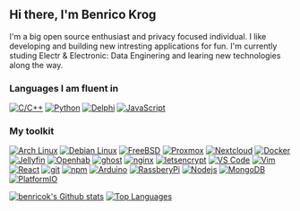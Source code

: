 ## Hi there, I'm Benrico Krog
  
  I'm a big open source enthusiast and privacy focused individual. I like developing and building new intresting applications for fun.
  I'm currently studing Electr & Electronic: Data Enginering and learing new technologies along the way.
  
### Languages I am fluent in

[<img alt="C/C++" src="https://img.shields.io/badge/-C/C%2B%2B-00599C?style=flat-square&logo=c%2B%2B&logoColor=white" />](http://www.cplusplus.com/)
[<img alt="Python" src="https://img.shields.io/badge/-Python-00599C?style=flat-square&logo=Python&logoColor=white" />](https://python.org)
[<img alt="Delphi" src="https://img.shields.io/badge/-Delphi%2FPascal-ED1F35?style=flat-square&logo=embarcadero&logoColor=white" />](https://www.embarcadero.com/products/delphi) 
[<img alt="JavaScript" src="https://img.shields.io/badge/-JavaScript-F7DF1E?style=flat-square&logo=javascript&logoColor=white" />](https://developer.mozilla.org/en-US/docs/Web/JavaScript) 

### My toolkit

[<img alt="Arch Linux" src="https://img.shields.io/badge/-Arch%20Linux-1793D1?style=flat-square&logo=arch%20linux&logoColor=white" />](https://www.archlinux.org/) 
[<img alt="Debian Linux" src="https://img.shields.io/badge/-Debian%20Linux-1793D1?style=flat-square&logo=debian&color=red" />](https://www.debian.org/) 
[<img alt="FreeBSD" src="https://img.shields.io/badge/-FreeBSD-1793D1?style=flat-square&logo=FreeBSD&color=red" />](https://www.freebsd.org/) 
[<img alt="Proxmox" src="https://img.shields.io/badge/-Proxmox-1793D1?style=flat-square&logo=Proxmox&color=white" />](https://proxmox.com/)
[<img alt="Nextcloud" src="https://img.shields.io/badge/-Nextcloud-1793D1?style=flat-square&logo=Nextcloud&color=blue" />](https://www.nextcloud.com/)
[<img alt="Docker" src="https://img.shields.io/badge/-Docker-46a2f1?style=flat-square&logo=docker&logoColor=white" />](https://www.docker.com/) 
[<img alt="Jellyfin" src="https://img.shields.io/badge/-Jellyfin-46a2f1?style=flat-square&logo=jellyfin&logoColor=white&color=00A4DC" />](https://jellyfin.org/) 
[<img alt="Openhab" src="https://img.shields.io/badge/-OpenHAB-1793D1?style=flat-square&color=orange" />](https://www.openhab.org/)
[<img alt="ghost" src="https://img.shields.io/badge/-ghost-1793D1?style=flat-square&color=black&logo=ghost&logoColor=white" />](https://www.ghost.org/)
[<img alt="nginx" src="https://img.shields.io/badge/-Nginx-1793D1?style=flat-square&color=green&logo=nginx&logoColor=white" />](https://www.nginx.org/)
[<img alt="letsencrypt" src="https://img.shields.io/badge/-Letsencrypt%20SSL-1793D1?style=flat-square&color=orange&logo=letsencrypt&logoColor=white" />](https://www.letsencrypt.org/)
[<img alt="VS Code" src="https://img.shields.io/badge/-VS%20Code-007ACC?style=flat-square&logo=visual%20studio%20code&logoColor=white" />](https://code.visualstudio.com/)
[<img alt="Vim" src="https://img.shields.io/badge/-Vim-1793D1?style=flat-square&logo=vim&color=green" />](https://www.mongodb.com/) 
[<img alt="React" src="https://img.shields.io/badge/-React-45b8d8?style=flat-square&logo=react&logoColor=white" />](https://reactjs.org/) 
[<img alt="git" src="https://img.shields.io/badge/-Git-F05032?style=flat-square&logo=git&logoColor=white" />](https://git-scm.com/) 
[<img alt="npm" src="https://img.shields.io/badge/-NPM-CB3837?style=flat-square&logo=npm&logoColor=white" />](https://npmjs.org/)
[<img alt="Arduino" src="https://img.shields.io/badge/-Arduino-00979D?style=flat-square&logo=arduino&logoColor=white" />](https://www.arduino.cc/) 
[<img alt="RassberyPi" src="https://img.shields.io/badge/-Raspberry%20Pi-46a2f1?style=flat-square&logo=raspberry%20pi&logoColor=white&color=red" />](https://www.raspberrypi.org/) 
[<img alt="Nodejs" src="https://img.shields.io/badge/-Nodejs-43853d?style=flat-square&logo=Node.js&logoColor=white" />](https://nodejs.dev/)
[<img alt="MongoDB" src="https://img.shields.io/badge/-MongoDB-13aa52?style=flat-square&logo=mongodb&logoColor=white" />](https://www.mongodb.com/) 
[<img alt="PlatformIO" src="https://img.shields.io/badge/-PlatformIO-13aa52?style=flat-square&logo=platform&logoColor=white&color=orange" />](https://www.platformio.com/) 


[![benricok's Github stats](https://github-readme-stats.vercel.app/api?username=benricok&count_private=true&show_icons=true)](https://github.com/anuraghazra/github-readme-stats)
[![Top Languages](https://github-readme-stats.vercel.app/api/top-langs/?username=benricok&layout=compact&langs_count=8)](https://github.com/anuraghazra/github-readme-stats)


<!--

Here are some ideas to get you started:

- 🔭 I’m currently working on ...
- 🌱 I’m currently learning ...
- 👯 I’m looking to collaborate on ...
- 🤔 I’m looking for help with ...
- 💬 Ask me about ...
- 📫 How to reach me: ...
- 😄 Pronouns: ...
- ⚡ Fun fact: ...
-->
